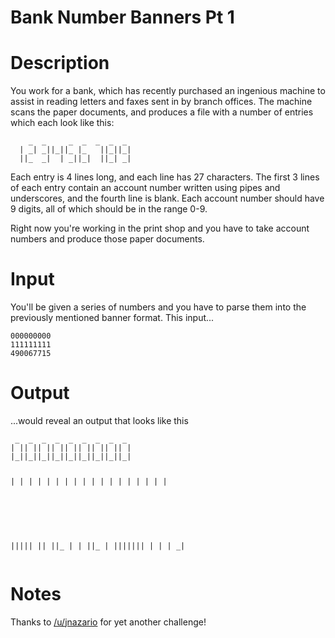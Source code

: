 # Bank Number Banners Pt 1
<div class="md"><h1>Description</h1>
<p>You work for a bank, which has recently purchased an ingenious machine to assist in reading letters and faxes sent in by branch offices. The machine scans the paper documents, and produces a file with a number of entries which each look like this:</p>
<pre><code>    _  _     _  _  _  _  _
  | _| _||_||_ |_   ||_||_|
  ||_  _|  | _||_|  ||_| _| 
</code></pre>
<p>Each entry is 4 lines long, and each line has 27 characters. The first 3 lines of each entry contain an account number written using pipes and underscores, and the fourth line is blank. Each account number should have 9 digits, all of which should be in the range 0-9. </p>
<p>Right now you're working in the print shop and you have to take account numbers and produce those paper documents. </p>
<h1>Input</h1>
<p>You'll be given a series of numbers and you have to parse them into the previously mentioned banner format. This input...</p>
<pre><code>000000000
111111111
490067715
</code></pre>
<h1>Output</h1>
<p>...would reveal an output that looks like this</p>
<pre><code> _  _  _  _  _  _  _  _  _ 
| || || || || || || || || |
|_||_||_||_||_||_||_||_||_|


 |  |  |  |  |  |  |  |  |
 |  |  |  |  |  |  |  |  |

    _  _  _  _  _  _     _ 
|_||_|| || ||_   |  |  ||_ 
  | _||_||_||_|  |  |  | _|
</code></pre>
<h1>Notes</h1>
<p>Thanks to <a href="/u/jnazario">/u/jnazario</a> for yet another challenge!</p>
</div>
